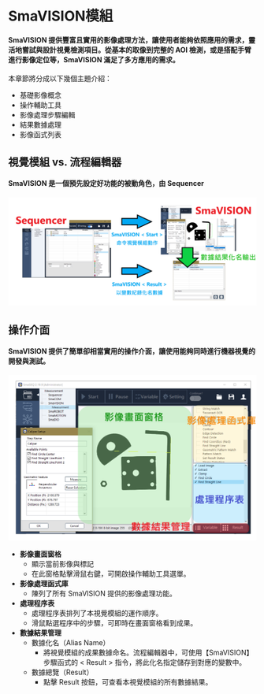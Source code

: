 # SmaVISION模組

#### SmaVISION 提供豐富且實用的影像處理方法，讓使用者能夠依照應用的需求，靈活地嘗試與設計視覺檢測項目。從基本的取像到完整的 AOI 檢測，或是搭配手臂進行影像定位等，SmaVISION 滿足了多方應用的需求。

本章節將分成以下幾個主題介紹：

* 基礎影像概念
* 操作輔助工具
* 影像處理步驟編輯
* 結果數據處理
* 影像函式列表

## 視覺模組 vs. 流程編輯器

#### SmaVISION 是一個預先設定好功能的被動角色，由 Sequencer

![SmaVISION vs. Sequencer](../../.gitbook/assets/visionmodule_vs-sequencer2.png)

## 操作介面

#### SmaVISION 提供了簡單卻相當實用的操作介面，讓使用能夠同時進行機器視覺的開發與測試。

![](../../.gitbook/assets/visionmodule_intro.png)

* **影像畫面窗格**
  * 顯示當前影像與標記
  * 在此窗格點擊滑鼠右鍵，可開啟操作輔助工具選單。
* **影像處理函式庫**
  * 陳列了所有 SmaVISION 提供的影像處理功能。
* **處理程序表**
  * 處理程序表排列了本視覺模組的運作順序。
  * 滑鼠點選程序中的步驟，可即時在畫面窗格看到成果。
* **數據結果管理**
  * 數據化名（Alias Name）
    * 將視覺模組的成果數據命名。流程編輯器中，可使用【SmaVISION】步驟函式的 &lt; Result &gt; 指令，將此化名指定儲存到對應的變數中。
  * 數據總覽（Result）
    * 點擊 Result 按鈕，可查看本視覺模組的所有數據結果。

